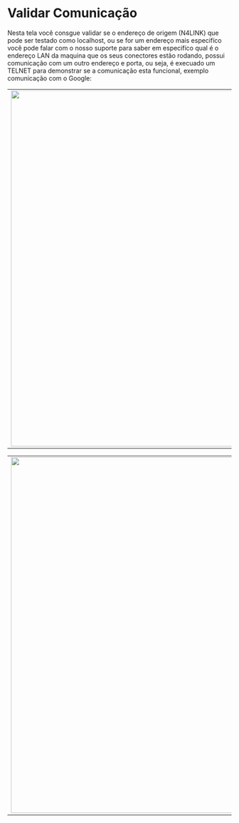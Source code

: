 # Validar Comunicação

Nesta tela você consgue validar se o endereço de origem (N4LINK) que pode ser testado como localhost, ou se for um endereço mais especifíco você pode falar com o nosso suporte para saber em especifíco qual é o endereço LAN da maquina que os seus conectores estão rodando, possui comunicação com um outro endereço e porta, ou seja, é execuado um TELNET para demonstrar se a comunicação esta funcional, exemplo comunicação com o Google:

<table>
  <tr>
    <td align="center">
      <img src="/n4link-wiki/assets/telas_n4link/telnet.png" width="800"/>
    </td>
  </tr>
</table>

<table>
  <tr>
    <td align="center">
      <img src="/n4link-wiki/assets/telas_n4link/telnet2.png" width="800"/>
    </td>
  </tr>
</table>